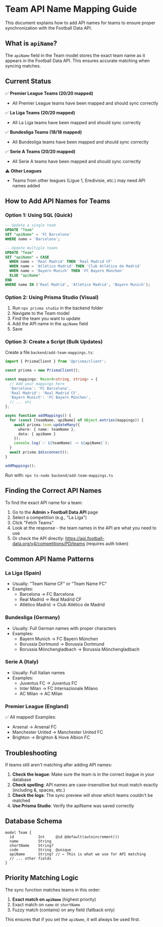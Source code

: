 # Team API Name Mapping Guide

This document explains how to add API names for teams to ensure proper synchronization with the Football Data API.

## What is `apiName`?

The `apiName` field in the Team model stores the exact team name as it appears in the Football Data API. This ensures accurate matching when syncing matches.

## Current Status

✅ **Premier League Teams (20/20 mapped)**
- All Premier League teams have been mapped and should sync correctly

✅ **La Liga Teams (20/20 mapped)**
- All La Liga teams have been mapped and should sync correctly

✅ **Bundesliga Teams (18/18 mapped)**
- All Bundesliga teams have been mapped and should sync correctly

✅ **Serie A Teams (20/20 mapped)**
- All Serie A teams have been mapped and should sync correctly

⚠️ **Other Leagues**
- Teams from other leagues (Ligue 1, Eredivisie, etc.) may need API names added

## How to Add API Names for Teams

### Option 1: Using SQL (Quick)

```sql
-- Update a single team
UPDATE "Team"
SET "apiName" = 'FC Barcelona'
WHERE name = 'Barcelona';

-- Update multiple teams
UPDATE "Team"
SET "apiName" = CASE
  WHEN name = 'Real Madrid' THEN 'Real Madrid CF'
  WHEN name = 'Atlético Madrid' THEN 'Club Atlético de Madrid'
  WHEN name = 'Bayern Munich' THEN 'FC Bayern München'
  ELSE "apiName"
END
WHERE name IN ('Real Madrid', 'Atlético Madrid', 'Bayern Munich');
```

### Option 2: Using Prisma Studio (Visual)

1. Run `npx prisma studio` in the backend folder
2. Navigate to the Team model
3. Find the team you want to update
4. Add the API name in the `apiName` field
5. Save

### Option 3: Create a Script (Bulk Updates)

Create a file `backend/add-team-mappings.ts`:

```typescript
import { PrismaClient } from '@prisma/client';

const prisma = new PrismaClient();

const mappings: Record<string, string> = {
  // Add your mappings here
  'Barcelona': 'FC Barcelona',
  'Real Madrid': 'Real Madrid CF',
  'Bayern Munich': 'FC Bayern München',
  // ... etc
};

async function addMappings() {
  for (const [teamName, apiName] of Object.entries(mappings)) {
    await prisma.team.updateMany({
      where: { name: teamName },
      data: { apiName }
    });
    console.log(`✅ ${teamName} -> ${apiName}`);
  }
  await prisma.$disconnect();
}

addMappings();
```

Run with: `npx ts-node backend/add-team-mappings.ts`

## Finding the Correct API Names

To find the exact API name for a team:

1. Go to the **Admin > Football Data API** page
2. Select a competition (e.g., "La Liga")
3. Click "Fetch Teams"
4. Look at the response - the team names in the API are what you need to use
5. Or check the API directly: https://api.football-data.org/v4/competitions/PD/teams (requires auth token)

## Common API Name Patterns

### La Liga (Spain)
- Usually: "Team Name CF" or "Team Name FC"
- Examples:
  - Barcelona → FC Barcelona
  - Real Madrid → Real Madrid CF
  - Atlético Madrid → Club Atlético de Madrid

### Bundesliga (Germany)
- Usually: Full German names with proper characters
- Examples:
  - Bayern Munich → FC Bayern München
  - Borussia Dortmund → Borussia Dortmund
  - Borussia Mönchengladbach → Borussia Mönchengladbach

### Serie A (Italy)
- Usually: Full Italian names
- Examples:
  - Juventus FC → Juventus FC
  - Inter Milan → FC Internazionale Milano
  - AC Milan → AC Milan

### Premier League (England)
✅ All mapped! Examples:
- Arsenal → Arsenal FC
- Manchester United → Manchester United FC
- Brighton → Brighton & Hove Albion FC

## Troubleshooting

If teams still aren't matching after adding API names:

1. **Check the league**: Make sure the team is in the correct league in your database
2. **Check spelling**: API names are case-insensitive but must match exactly (including &, spaces, etc.)
3. **Check the logs**: The sync preview will show which teams couldn't be matched
4. **Use Prisma Studio**: Verify the apiName was saved correctly

## Database Schema

```prisma
model Team {
  id           Int     @id @default(autoincrement())
  name         String
  shortName    String?
  code         String  @unique
  apiName      String? // ← This is what we use for API matching
  // ... other fields
}
```

## Priority Matching Logic

The sync function matches teams in this order:

1. **Exact match on `apiName`** (highest priority)
2. Exact match on `name` or `shortName`
3. Fuzzy match (contains) on any field (fallback only)

This ensures that if you set the `apiName`, it will always be used first.
